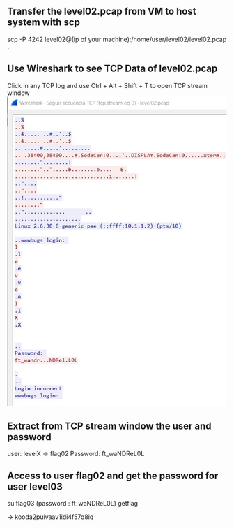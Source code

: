 ## Transfer the level02.pcap from VM to host system with scp
scp -P 4242 level02@(ip of your machine):/home/user/level02/level02.pcap .

## Use Wireshark to see TCP Data of level02.pcap
Click in any TCP log and use Ctrl + Alt + Shift + T to open TCP stream window
![](TCP_DATA.jpg)

## Extract from TCP stream window the user and password
user: levelX -> flag02
Password: ft_waNDReL0L

## Access to user flag02 and get the password for user level03
su flag03 (password : ft_waNDReL0L)
getflag

-> kooda2puivaav1idi4f57q8iq